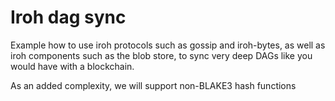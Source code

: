# Iroh dag sync

Example how to use iroh protocols such as gossip and iroh-bytes, as well as
iroh components such as the blob store, to sync very deep DAGs like you would
have with a blockchain.

As an added complexity, we will support non-BLAKE3 hash functions
